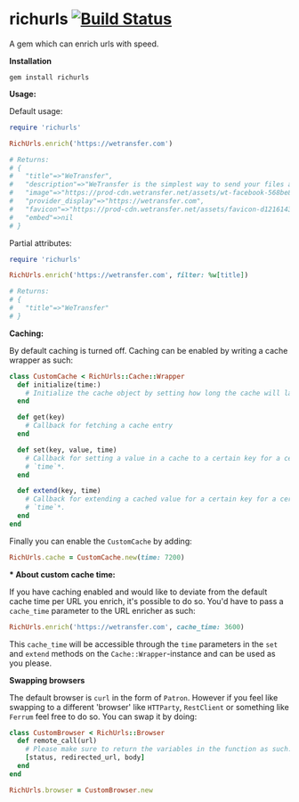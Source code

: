 # richurls [![Build Status](https://travis-ci.com/WeTransfer/richurls.svg?branch=main)](https://travis-ci.com/WeTransfer/richurls)
A gem which can enrich urls with speed.

**Installation**

```
gem install richurls
```

**Usage:**

Default usage:

```ruby
require 'richurls'

RichUrls.enrich('https://wetransfer.com')

# Returns:
# {
#   "title"=>"WeTransfer",
#   "description"=>"WeTransfer is the simplest way to send your files around the world",
#   "image"=>"https://prod-cdn.wetransfer.net/assets/wt-facebook-568be8def5a86a09cedeb21b8f24cb208e86515a552bd07d856c7d5dfc6a23df.png",
#   "provider_display"=>"https://wetransfer.com",
#   "favicon"=>"https://prod-cdn.wetransfer.net/assets/favicon-d12161435ace47c6883360e08466508593325f134c1852b1d0e6e75d5f76adda.ico",
#   "embed"=>nil
# }
```

Partial attributes:

```ruby
require 'richurls'

RichUrls.enrich('https://wetransfer.com', filter: %w[title])

# Returns:
# {
#   "title"=>"WeTransfer"
# }
```

**Caching:**

By default caching is turned off. Caching can be enabled by writing a cache wrapper as such:

```ruby
class CustomCache < RichUrls::Cache::Wrapper
  def initialize(time:)
    # Initialize the cache object by setting how long the cache will last
  end

  def get(key)
    # Callback for fetching a cache entry
  end

  def set(key, value, time)
    # Callback for setting a value in a cache to a certain key for a certain
    # `time`*.
  end

  def extend(key, time)
    # Callback for extending a cached value for a certain key for a certain
    # `time`*.
  end
end
```

Finally you can enable the `CustomCache` by adding:

```ruby
RichUrls.cache = CustomCache.new(time: 7200)
```

**\* About custom cache time:**

If you have caching enabled and would like to deviate from the default cache time
per URL you enrich, it's possible to do so. You'd have to pass a `cache_time`
parameter to the URL enricher as such:

```ruby
RichUrls.enrich('https://wetransfer.com', cache_time: 3600)
```

This `cache_time` will be accessible through the `time` parameters in the `set`
and `extend` methods on the `Cache::Wrapper`-instance and can be used as you
please.

**Swapping browsers**

The default browser is `curl` in the form of `Patron`. However if you feel
like swapping to a different 'browser' like `HTTParty`, `RestClient` or something
like `Ferrum` feel free to do so. You can swap it by doing:

```ruby
class CustomBrowser < RichUrls::Browser
  def remote_call(url)
    # Please make sure to return the variables in the function as such:
    [status, redirected_url, body]
  end
end

RichUrls.browser = CustomBrowser.new
```
